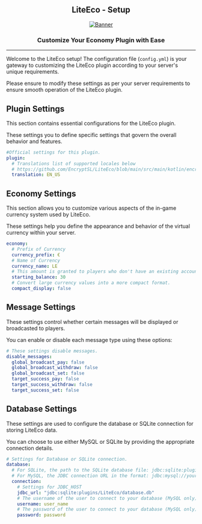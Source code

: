<div align=center>

## LiteEco - Setup

[![Banner]](https://github.com/EncryptSL/LiteEco)

###  Customize Your Economy Plugin with Ease
</div>

---

Welcome to the LiteEco setup! The configuration file (`config.yml`) is your gateway to customizing the LiteEco plugin according to your server's unique requirements. 

Please ensure to modify these settings as per your server requirements to ensure smooth operation of the LiteEco plugin.

## Plugin Settings

This section contains essential configurations for the LiteEco plugin.

These settings you to define specific settings that govern the overall behavior and features.

```YAML
#Official settings for this plugin.
plugin:
  # Translations list of supported locales below
  # https://github.com/EncryptSL/LiteEco/blob/main/src/main/kotlin/encryptsl/cekuj/net/api/enums/LangKey.kt
  translation: EN_US
```

## Economy Settings

This section allows you to customize various aspects of the in-game currency system used by LiteEco.

These settings help you define the appearance and behavior of the virtual currency within your server.

```YAML
economy:
  # Prefix of Currency
  currency_prefix: €
  # Name of Currency
  currency_name: LE
  # This amount is granted to players who don't have an existing account in the database.
  starting_balance: 30
  # Convert large currency values into a more compact format.
  compact_display: false
```

## Message Settings

These settings control whether certain messages will be displayed or broadcasted to players.

You can enable or disable each message type using these options:

```YAML
# These settings disable messages.
disable_messages:
  global_broadcast_pay: false
  global_broadcast_withdraw: false
  global_broadcast_set: false
  target_success_pay: false
  target_success_withdraw: false
  target_success_set: false
```

## Database Settings

These settings are used to configure the database or SQLite connection for storing LiteEco data.

You can choose to use either MySQL or SQLite by providing the appropriate connection details.

```YAML
# Settings for Database or SQLite connection.
database:
  # For SQLite, the path to the SQLite database file: jdbc:sqlite:plugins/LiteEco/database.db
  # For MySQL, the JDBC connection URL in the format: jdbc:mysql://your_host:port/name_of_database
  connection:
    # Settings for JDBC_HOST
    jdbc_url: "jdbc:sqlite:plugins/LiteEco/database.db"
    # The username of the user to connect to your database (MySQL only).
    username: user_name
    # The password of the user to connect to your database (MySQL only).
    password: password
```

[Banner]: https://i.ibb.co/gvpv3CX/LiteEco.jpg
